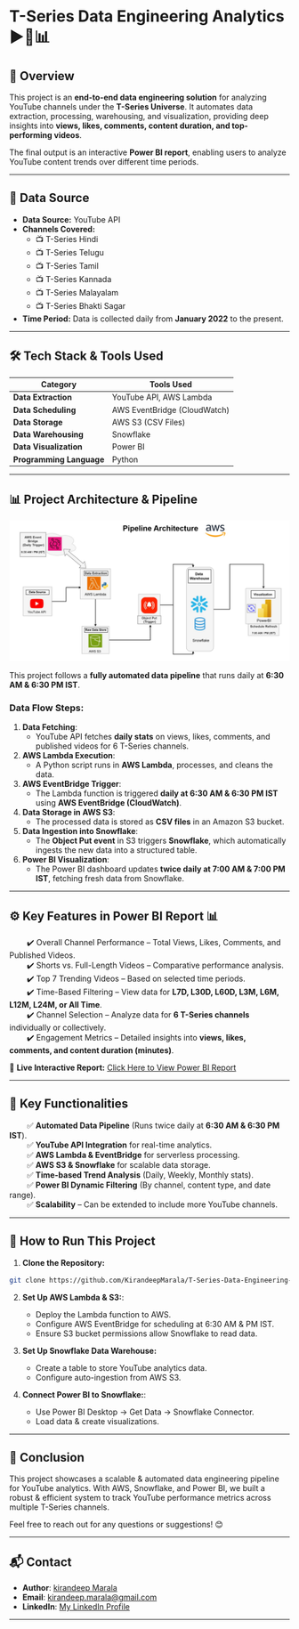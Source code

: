 # **T-Series Data Engineering Analytics** ▶️🎵📊  

## 📖 **Overview**  
This project is an **end-to-end data engineering solution** for analyzing YouTube channels under the **T-Series Universe**. It automates data extraction, processing, warehousing, and visualization, providing deep insights into **views, likes, comments, content duration, and top-performing videos**.  

The final output is an interactive **Power BI report**, enabling users to analyze YouTube content trends over different time periods.  

---

## 📁 **Data Source**  
- **Data Source:** YouTube API  
- **Channels Covered:**  
  - 📺 T-Series Hindi  
  - 📺 T-Series Telugu  
  - 📺 T-Series Tamil  
  - 📺 T-Series Kannada  
  - 📺 T-Series Malayalam  
  - 📺 T-Series Bhakti Sagar  
- **Time Period:** Data is collected daily from **January 2022** to the present.  

---

## 🛠️ **Tech Stack & Tools Used**  

| **Category**       | **Tools Used**  |
|-------------------|---------------|
| **Data Extraction** | YouTube API, AWS Lambda  |
| **Data Scheduling** | AWS EventBridge (CloudWatch)  |
| **Data Storage** | AWS S3 (CSV Files)  |
| **Data Warehousing** | Snowflake  |
| **Data Visualization** | Power BI  |
| **Programming Language** | Python  |

---

## 📊 **Project Architecture & Pipeline**  
![Architecture of the data pipeline](https://github.com/KirandeepMarala/T-Series-Data-Engineering-Analytics/blob/main/Images/youtube_analytics_architecture_pipeline.jpg) 

This project follows a **fully automated data pipeline** that runs daily at **6:30 AM & 6:30 PM IST**.  

### **Data Flow Steps:**  

1. **Data Fetching**:  
   - YouTube API fetches **daily stats** on views, likes, comments, and published videos for 6 T-Series channels.
2. **AWS Lambda Execution**:
   - A Python script runs in **AWS Lambda**, processes, and cleans the data.
3. **AWS EventBridge Trigger**:  
   - The Lambda function is triggered **daily at 6:30 AM & 6:30 PM IST** using **AWS EventBridge (CloudWatch)**.  
4. **Data Storage in AWS S3**:  
   - The processed data is stored as **CSV files** in an Amazon S3 bucket.  
5. **Data Ingestion into Snowflake**:  
   - The **Object Put event** in S3 triggers **Snowflake**, which automatically ingests the new data into a structured table.  
6. **Power BI Visualization**:  
   - The Power BI dashboard updates **twice daily at 7:00 AM & 7:00 PM IST**, fetching fresh data from Snowflake.  

---

## ⚙️ **Key Features in Power BI Report** 📊 
&nbsp;&nbsp;&nbsp;&nbsp;&nbsp;&nbsp;&nbsp;&nbsp;✔️ Overall Channel Performance – Total Views, Likes, Comments, and Published Videos.  
&nbsp;&nbsp;&nbsp;&nbsp;&nbsp;&nbsp;&nbsp;&nbsp;✔️ Shorts vs. Full-Length Videos – Comparative performance analysis.  
&nbsp;&nbsp;&nbsp;&nbsp;&nbsp;&nbsp;&nbsp;&nbsp;✔️ Top 7 Trending Videos – Based on selected time periods.  
&nbsp;&nbsp;&nbsp;&nbsp;&nbsp;&nbsp;&nbsp;&nbsp;✔️ Time-Based Filtering – View data for **L7D, L30D, L60D, L3M, L6M, L12M, L24M, or All Time**.  
&nbsp;&nbsp;&nbsp;&nbsp;&nbsp;&nbsp;&nbsp;&nbsp;✔️ Channel Selection – Analyze data for **6 T-Series channels** individually or collectively.  
&nbsp;&nbsp;&nbsp;&nbsp;&nbsp;&nbsp;&nbsp;&nbsp;✔️ Engagement Metrics – Detailed insights into **views, likes, comments, and content duration (minutes)**.  

  🔗 **Live Interactive Report:** [Click Here to View Power BI Report](https://app.powerbi.com/view?r=eyJrIjoiYTJhYjQyNTAtMDNmYi00ZTQwLWExYjItZWY0MTVjYmY5N2ViIiwidCI6ImM2ZTU0OWIzLTVmNDUtNDAzMi1hYWU5LWQ0MjQ0ZGM1YjJjNCJ9)  


---

## 🚀 **Key Functionalities**  

&nbsp;&nbsp;&nbsp;&nbsp;&nbsp;&nbsp;&nbsp;&nbsp;✅ **Automated Data Pipeline** (Runs twice daily at **6:30 AM & 6:30 PM IST**).  
&nbsp;&nbsp;&nbsp;&nbsp;&nbsp;&nbsp;&nbsp;&nbsp;✅ **YouTube API Integration** for real-time analytics.  
&nbsp;&nbsp;&nbsp;&nbsp;&nbsp;&nbsp;&nbsp;&nbsp;✅ **AWS Lambda & EventBridge** for serverless processing.  
&nbsp;&nbsp;&nbsp;&nbsp;&nbsp;&nbsp;&nbsp;&nbsp;✅ **AWS S3 & Snowflake** for scalable data storage.  
&nbsp;&nbsp;&nbsp;&nbsp;&nbsp;&nbsp;&nbsp;&nbsp;✅ **Time-based Trend Analysis** (Daily, Weekly, Monthly stats).  
&nbsp;&nbsp;&nbsp;&nbsp;&nbsp;&nbsp;&nbsp;&nbsp;✅ **Power BI Dynamic Filtering** (By channel, content type, and date range).  
&nbsp;&nbsp;&nbsp;&nbsp;&nbsp;&nbsp;&nbsp;&nbsp;✅ **Scalability** – Can be extended to include more YouTube channels.  

---


## 📜 How to Run This Project

1. **Clone the Repository:**
```bash
git clone https://github.com/KirandeepMarala/T-Series-Data-Engineering-Analytics
 ```
2. **Set Up AWS Lambda & S3:**:
   - Deploy the Lambda function to AWS.
   - Configure AWS EventBridge for scheduling at 6:30 AM & PM IST.
   - Ensure S3 bucket permissions allow Snowflake to read data.
    
3. **Set Up Snowflake Data Warehouse:**
   - Create a table to store YouTube analytics data.
   - Configure auto-ingestion from AWS S3.
    
4. **Connect Power BI to Snowflake:**:
   - Use Power BI Desktop → Get Data → Snowflake Connector.
   - Load data & create visualizations.
    
---

## 🎯 Conclusion
This project showcases a scalable & automated data engineering pipeline for YouTube analytics. With AWS, Snowflake, and Power BI, we built a robust & efficient system to track YouTube performance metrics across multiple T-Series channels.

Feel free to reach out for any questions or suggestions! 😊

---

## 📬 Contact

- **Author**: [kirandeep Marala](#)
- **Email**: [kirandeep.marala@gmail.com](mailto:kirandeep.marala@gmail.com)
- **LinkedIn**: [My LinkedIn Profile](https://www.linkedin.com/in/kirandeepmarala/)

---
